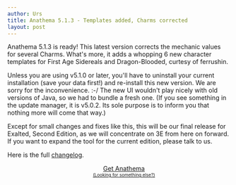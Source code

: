```yaml
---
author: Urs
title: Anathema 5.1.3 - Templates added, Charms corrected
layout: post
---
```


Anathema 5.1.3 is ready!
This latest version corrects the mechanic values for several Charms.
What's more, it adds a whopping 6 new character templates for First Age Sidereals and Dragon-Blooded, curtesy of ferrushin.

Unless you are using v5.1.0 or later, you'll have to uninstall your current installation (save your data first!) and re-install this new version.
We are sorry for the inconvenience. :-/ The new UI wouldn't play nicely with old versions of Java, so we had to bundle a fresh one.
(If you see something in the update manager, it is v5.0.2. Its sole purpose is to inform you that nothing more will come that way.)

Except for small changes and fixes like this, this will be our final release for Exalted, Second Edition, as we will concentrate on 3E from here on forward.
If you want to expand the tool for the current edition, please talk to us.

Here is the full [changelog](https://github.com/anathema/anathema/blob/v5.1.3/Development_Documentation/Distribution/English/versions.md).

<ul><center>
	<a class="linkToLatestVersion" href="http://anathema.butatopanto.de:8081/full/">
		<span>Get Anathema</span>
		<span class="latestVersion"> </span>
	</a>
	<br/>
	<a href="http://anathema.butatopanto.de:8081/full" style="font-size:x-small">(Looking for something else?)</a>
	</center></ul>